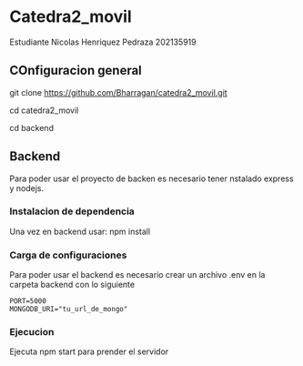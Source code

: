 # Catedra2_movil
Estudiante Nicolas Henriquez Pedraza 202135919


## COnfiguracion general

git clone https://github.com/Bharragan/catedra2_movil.git

cd catedra2_movil

cd backend

## Backend
Para poder usar el proyecto de backen es necesario tener nstalado express y nodejs.

### Instalacion de dependencia

Una vez en backend usar:
npm install

### Carga de configuraciones
Para poder usar el backend es necesario crear un archivo .env en la carpeta backend con lo siguiente
    
    PORT=5000
    MONGODB_URI="tu_url_de_mongo"
### Ejecucion
Ejecuta npm start para prender el servidor
